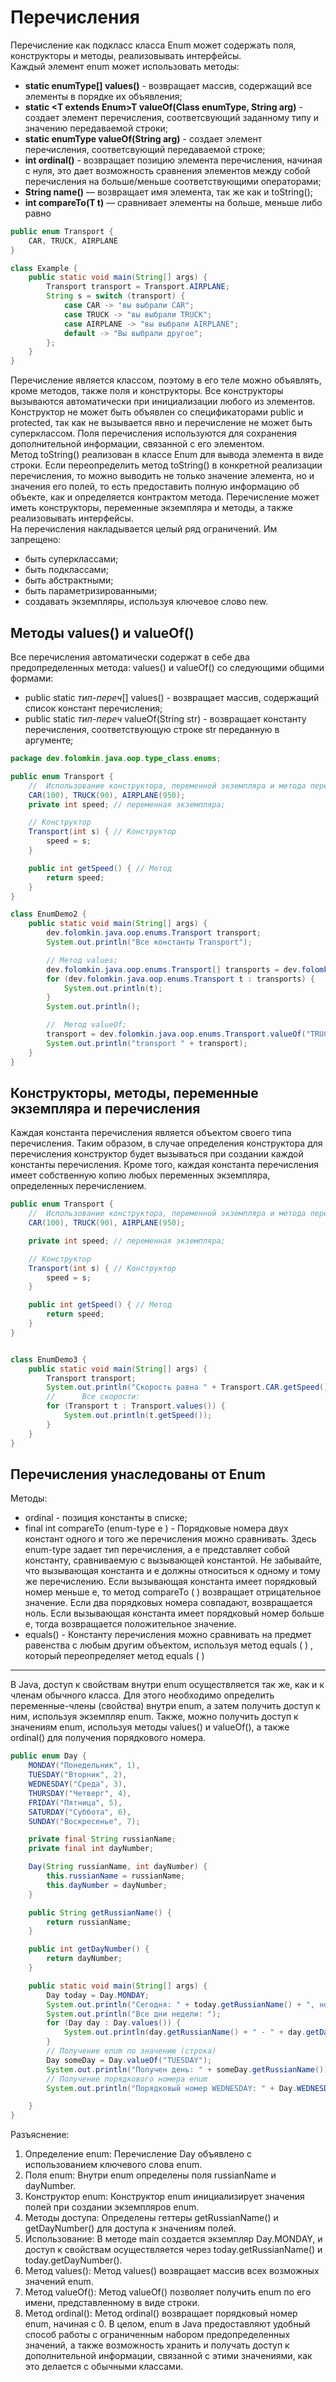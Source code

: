 # Перечисления

Перечисление как подкласс класса Enum может содержать поля, конструкторы и
методы, реализовывать интерфейсы.  
Каждый элемент enum может использовать методы:

- **static enumType[] values()** - возвращает массив, содержащий все элементы в
  порядке их объявления;
- **static \<T extends Enum<T>>T valueOf(Class<T> enumType, String arg)** -
  создает элемент перечисления, соответсвующий заданному типу и значению
  передаваемой строки;
- **static enumType valueOf(String arg)** - создает элемент перечисления,
  соответсвующий передаваемой строке;
- **int ordinal()** - возвращает позицию элемента перечисления, начиная с нуля,
  это дает возможность сравнения элементов между собой перечисления на
  больше/меньше соответствующими операторами;
- **String name()** — возвращает имя элемента, так же как и toString();
- **int compareTo(T t)** — сравнивает элементы на больше, меньше либо равно

```java
public enum Transport {
    CAR, TRUCK, AIRPLANE
}

class Example {
    public static void main(String[] args) {
        Transport transport = Transport.AIRPLANE;
        String s = switch (transport) {
            case CAR -> "вы выбрали CAR";
            case TRUCK -> "вы выбрали TRUCK";
            case AIRPLANE -> "вы выбрали AIRPLANE";
            default -> "Вы выбрали другое";
        };
    }
}
```

Перечисление является классом, поэтому в его теле можно объявлять, кроме
методов, также поля и конструкторы. Все конструкторы вызываются автоматически
при инициализации любого из элементов. Конструктор не может быть объявлен со
спецификаторами public и protected, так как не вызывается явно и перечисление не
может быть суперклассом. Поля перечисления используются для сохранения
дополнительной информации, связанной с его элементом.  
Метод toString() реализован в классе Enum для вывода элемента в виде строки.
Если переопределить метод toString() в конкретной реализации перечисления, то
можно выводить не только значение элемента, но и значения его полей, то есть
предоставить полную информацию об объекте, как и определяется контрактом метода.
Перечисление может иметь конструкторы, переменные экземпляра и методы, а также
реализовывать интерфейсы.  
На перечисления накладывается целый ряд ограничений. Им запрещено:

- быть суперклассами;
- быть подклассами;
- быть абстрактными;
- быть параметризированными;
- создавать экземпляры, используя ключевое слово new.

## Методы values() и valueOf()

Все перечисления автоматически содержат в себе два предопределенных метода:
values() и valueOf() со следующими общими формами:

- public static _тип-переч_[] values() - возвращает массив, содержащий список
  констант перечисления;
- public static _тип-переч_ valueOf(String str) - возвращает константу
  перечисления, соответствующую строке str переданную в аргументе;

```java
package dev.folomkin.java.oop.type_class.enums;

public enum Transport {
    //  Использование конструктора, переменной экземпляра и метода перечисления
    CAR(100), TRUCK(90), AIRPLANE(950);
    private int speed; // переменная экземпляра;

    // Конструктор
    Transport(int s) { // Конструктор
        speed = s;
    }

    public int getSpeed() { // Метод
        return speed;
    }
}

class EnumDemo2 {
    public static void main(String[] args) {
        dev.folomkin.java.oop.enums.Transport transport;
        System.out.println("Все константы Transport");

        // Метод values;
        dev.folomkin.java.oop.enums.Transport[] transports = dev.folomkin.java.oop.enums.Transport.values();
        for (dev.folomkin.java.oop.enums.Transport t : transports) {
            System.out.println(t);
        }
        System.out.println();

        //  Метод valueOf;
        transport = dev.folomkin.java.oop.enums.Transport.valueOf("TRUCK");
        System.out.println("transport " + transport);
    }
}


```

## Конструкторы, методы, переменные экземпляра и перечисления

Каждая константа перечисления является объектом своего типа перечисления.
Таким образом, в случае определения конструктора для перечисления конструктор
будет вызываться при создании каждой константы перечисления. Кроме того,
каждая константа перечисления имеет собственную копию любых переменных
экземпляра, определенных перечислением.

```java
public enum Transport {
    //  Использование конструктора, переменной экземпляра и метода перечисления
    CAR(100), TRUCK(90), AIRPLANE(950);

    private int speed; // переменная экземпляра;

    // Конструктор
    Transport(int s) { // Конструктор
        speed = s;
    }

    public int getSpeed() { // Метод
        return speed;
    }
}


class EnumDemo3 {
    public static void main(String[] args) {
        Transport transport;
        System.out.println("Скорость равна " + Transport.CAR.getSpeed());
        //      Все скорости:
        for (Transport t : Transport.values()) {
            System.out.println(t.getSpeed());
        }
    }
}
```

## Перечисления унаследованы от Enum

Методы:

- ordinal - позиция константы в списке;
- final int compareTo (enum-type е ) - Порядковые номера двух констант одного и
  того же перечисления можно
  сравнивать. Здесь enum-type задает тип перечисления, а е представляет собой
  константу,
  сравниваемую с вызывающей константой. Не забывайте, что вызывающая
  константа и е должны относиться к одному и тому же перечислению.
  Если вызывающая константа имеет порядковый номер меньше е, то метод
  compareTo ( ) возвращает отрицательное значение. Если два порядковых номера
  совпадают, возвращается ноль. Если вызывающая константа имеет порядковый
  номер больше е, тогда возвращается положительное значение.
- equals() - Константу перечисления можно сравнивать на предмет равенства с
  любым
  другим объектом, используя метод equals ( ) , который переопределяет
  метод equals ( )

---


В Java, доступ к свойствам внутри enum осуществляется так же, как и к членам
обычного класса. Для этого необходимо определить переменные-члены (свойства)
внутри enum, а затем получить доступ к ним, используя экземпляр enum. Также,
можно получить доступ к значениям enum, используя методы values() и valueOf(), а
также ordinal() для получения порядкового номера.

```java
public enum Day {
    MONDAY("Понедельник", 1),
    TUESDAY("Вторник", 2),
    WEDNESDAY("Среда", 3),
    THURSDAY("Четверг", 4),
    FRIDAY("Пятница", 5),
    SATURDAY("Суббота", 6),
    SUNDAY("Воскресенье", 7);

    private final String russianName;
    private final int dayNumber;

    Day(String russianName, int dayNumber) {
        this.russianName = russianName;
        this.dayNumber = dayNumber;
    }

    public String getRussianName() {
        return russianName;
    }

    public int getDayNumber() {
        return dayNumber;
    }

    public static void main(String[] args) {
        Day today = Day.MONDAY;
        System.out.println("Сегодня: " + today.getRussianName() + ", номер дня: " + today.getDayNumber()); // Вывод: Сегодня: Понедельник, номер дня: 1
        System.out.println("Все дни недели: ");
        for (Day day : Day.values()) {
            System.out.println(day.getRussianName() + " - " + day.getDayNumber());
        }
        // Получение enum по значению (строка)
        Day someDay = Day.valueOf("TUESDAY");
        System.out.println("Получен день: " + someDay.getRussianName()); // Вывод: Получен день: Вторник
        // Получение порядкового номера enum
        System.out.println("Порядковый номер WEDNESDAY: " + Day.WEDNESDAY.ordinal()); // Вывод: Порядковый номер WEDNESDAY: 2

    }
}
```

Разъяснение:

1. Определение enum:
   Перечисление Day объявлено с использованием ключевого слова enum.
2. Поля enum:
   Внутри enum определены поля russianName и dayNumber.
3. Конструктор enum:
   Конструктор enum инициализирует значения полей при создании экземпляров enum.
4. Методы доступа:
   Определены геттеры getRussianName() и getDayNumber() для доступа к значениям
   полей.
5. Использование:
   В методе main создается экземпляр Day.MONDAY, и доступ к свойствам
   осуществляется через today.getRussianName() и today.getDayNumber().
6. Метод values():
   Метод values() возвращает массив всех возможных значений enum.
7. Метод valueOf():
   Метод valueOf() позволяет получить enum по его имени, представленному в виде
   строки.
8. Метод ordinal():
   Метод ordinal() возвращает порядковый номер enum, начиная с 0.
   В целом, enum в Java предоставляют удобный способ работы с ограниченным
   набором предопределенных значений, а также возможность хранить и получать
   доступ к дополнительной информации, связанной с этими значениями, как это
   делается с обычными классами.